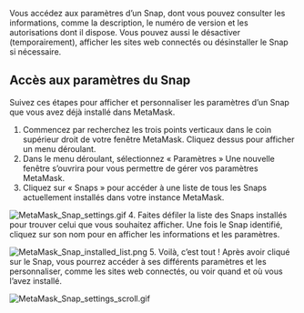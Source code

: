 Vous accédez aux paramètres d’un Snap, dont vous pouvez consulter les informations, comme la description, le numéro de version et les autorisations dont il dispose. Vous pouvez aussi le désactiver (temporairement), afficher les sites web connectés ou désinstaller le Snap si nécessaire.


Accès aux paramètres du Snap
----------------------------


Suivez ces étapes pour afficher et personnaliser les paramètres d’un Snap que vous avez déjà installé dans MetaMask.


1. Commencez par recherchez les trois points verticaux dans le coin supérieur droit de votre fenêtre MetaMask. Cliquez dessus pour afficher un menu déroulant.
2. Dans le menu déroulant, sélectionnez « Paramètres » Une nouvelle fenêtre s’ouvrira pour vous permettre de gérer vos paramètres MetaMask.
3. Cliquez sur « Snaps » pour accéder à une liste de tous les Snaps actuellement installés dans votre instance MetaMask.


![MetaMask_Snap_settings.gif](https://support.metamask.io/hc/article_attachments/18378285433883)
4. Faites défiler la liste des Snaps installés pour trouver celui que vous souhaitez afficher. Une fois le Snap identifié, cliquez sur son nom pour en afficher les informations et les paramètres.


![MetaMask_Snap_installed_list.png](https://support.metamask.io/hc/article_attachments/18378316715547)
5. Voilà, c’est tout ! Après avoir cliqué sur le Snap, vous pourrez accéder à ses différents paramètres et les personnaliser, comme les sites web connectés, ou voir quand et où vous l’avez installé.


![MetaMask_Snap_settings_scroll.gif](https://support.metamask.io/hc/article_attachments/18378285465627)
